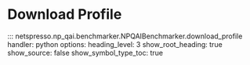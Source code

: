 # Download Profile

::: netspresso.np_qai.benchmarker.NPQAIBenchmarker.download_profile
    handler: python
    options:
      heading_level: 3
      show_root_heading: true
      show_source: false
      show_symbol_type_toc: true 